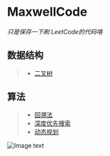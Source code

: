 MaxwellCode
============
*只是保存一下刷 LeetCode的代码咯*<br>

数据结构
---------
>* [二叉树](https://github.com/Maxwell-L/MaxwellCode/tree/master/LeetCode/Binary%20Tree "Binary Tree")<br>

算法
---------
>* [回溯法](https://github.com/Maxwell-L/MaxwellCode/tree/master/LeetCode/Backtracking "Backtracking")<br>
>* [深度优先搜索](https://github.com/Maxwell-L/MaxwellCode/tree/master/LeetCode/Depth-first%20Search "Depth-first Search")<br>
>* [动态规划](https://github.com/Maxwell-L/MaxwellCode/tree/master/LeetCode/Dynamic%20Programming "Dynamic Programming")<br>

![Image text](https://github.com/Maxwell-L/MaxwellCode/blob/master/image/pic1.jpg)
